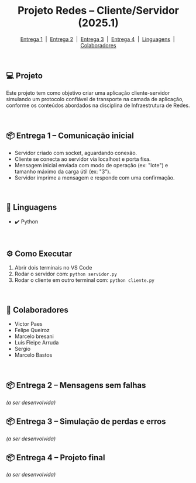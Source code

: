 <!DOCTYPE html>
<html lang="pt-BR">
<head>
  <meta charset="UTF-8">
  <meta name="viewport" content="width=device-width, initial-scale=1.0">
  <title>Projeto Redes</title>
</head>
<body>

<br>
<h1 align="center">Projeto Redes – Cliente/Servidor (2025.1)</h1>

<p align="center">
  <a href="#entrega1">Entrega 1</a> &nbsp;|&nbsp;
  <a href="#entrega2">Entrega 2</a> &nbsp;|&nbsp;
  <a href="#entrega3">Entrega 3</a> &nbsp;|&nbsp;
  <a href="#entrega4">Entrega 4</a> &nbsp;|&nbsp;
  <a href="#linguagens">Linguagens</a> &nbsp;|&nbsp;
  <a href="#colaboradores">Colaboradores</a>
</p>
<br>

<h2>💻 Projeto</h2>
<p>Este projeto tem como objetivo criar uma aplicação cliente-servidor simulando um protocolo confiável de transporte na camada de aplicação, conforme os conteúdos abordados na disciplina de Infraestrutura de Redes.</p>

<br>

<h2 id="entrega1">📦 Entrega 1 – Comunicação inicial</h2>
<ul>
  <li>Servidor criado com socket, aguardando conexão.</li>
  <li>Cliente se conecta ao servidor via localhost e porta fixa.</li>
  <li>Mensagem inicial enviada com modo de operação (ex: "lote") e tamanho máximo da carga útil (ex: "3").</li>
  <li>Servidor imprime a mensagem e responde com uma confirmação.</li>
</ul>

<br>

<h2 id="linguagens">🚀 Linguagens</h2>
<ul>
  <li>✔️ Python</li>
</ul>

<br>

<h2>⚙️ Como Executar</h2>
<ol>
  <li>Abrir dois terminais no VS Code</li>
  <li>Rodar o servidor com: <code>python servidor.py</code></li>
  <li>Rodar o cliente em outro terminal com: <code>python cliente.py</code></li>
</ol>

<br>

<h2 id="colaboradores">👥 Colaboradores</h2>
<ul>
  <li>Victor Paes</li>
  <li>Felipe Queiroz</li>
  <li>Marcelo bresani</li>
  <li>Luis Fleipe Arruda</li>
  <li>Sergio</li>
  <li>Marcelo Bastos</li>

</ul>

<br>

<h2 id="entrega2">📦 Entrega 2 – Mensagens sem falhas</h2>
<p><i>(a ser desenvolvida)</i></p>

<h2 id="entrega3">📦 Entrega 3 – Simulação de perdas e erros</h2>
<p><i>(a ser desenvolvida)</i></p>

<h2 id="entrega4">📦 Entrega 4 – Projeto final</h2>
<p><i>(a ser desenvolvida)</i></p>

</body>
</html>
